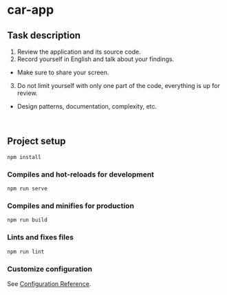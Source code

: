 # car-app

## Task description

1. Review the application and its source code.
2. Record yourself in English and talk about your findings.
- Make sure to share your screen.
3. Do not limit yourself with only one part of the code, everything is up for review.
- Design patterns, documentation, complexity, etc.

<br />

## Project setup
```
npm install
```

### Compiles and hot-reloads for development
```
npm run serve
```

### Compiles and minifies for production
```
npm run build
```

### Lints and fixes files
```
npm run lint
```

### Customize configuration
See [Configuration Reference](https://cli.vuejs.org/config/).
